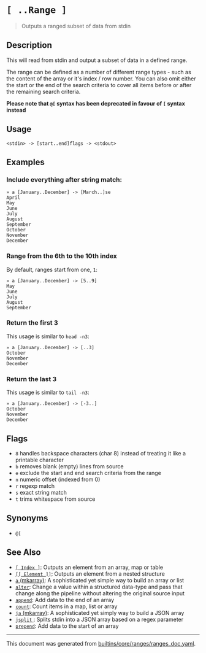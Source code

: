 # `[ ..Range ]`

> Outputs a ranged subset of data from stdin

## Description

This will read from stdin and output a subset of data in a defined range.

The range can be defined as a number of different range types - such as the
content of the array or it's index / row number. You can also omit either
the start or the end of the search criteria to cover all items before or
after the remaining search criteria.

**Please note that `@[` syntax has been deprecated in favour of `[` syntax
instead**

## Usage

```
<stdin> -> [start..end]flags -> <stdout>
```

## Examples

### Include everything after string match:

```
» a [January..December] -> [March..]se
April
May
June
July
August
September
October
November
December
```

### Range from the 6th to the 10th index

By default, ranges start from one, `1`:

```
» a [January..December] -> [5..9]
May
June
July
August
September
```

### Return the first 3

This usage is similar to `head -n3`:

```
» a [January..December] -> [..3]
October
November
December
```

### Return the last 3

This usage is similar to `tail -n3`:

```
» a [January..December] -> [-3..]
October
November
December
```

## Flags

* `8`
    handles backspace characters (char 8) instead of treating it like a printable character
* `b`
    removes blank (empty) lines from source
* `e`
    exclude the start and end search criteria from the range
* `n`
    numeric offset (indexed from 0)
* `r`
    regexp match
* `s`
    exact string match
* `t`
    trims whitespace from source

## Synonyms

* `@[`


## See Also

* [`[ Index ]`](../parser/item-index.md):
  Outputs an element from an array, map or table
* [`[[ Element ]]`](../parser/element.md):
  Outputs an element from a nested structure
* [`a` (mkarray)](../commands/a.md):
  A sophisticated yet simple way to build an array or list
* [`alter`](../commands/alter.md):
  Change a value within a structured data-type and pass that change along the pipeline without altering the original source input
* [`append`](../commands/append.md):
  Add data to the end of an array
* [`count`](../commands/count.md):
  Count items in a map, list or array
* [`ja` (mkarray)](../commands/ja.md):
  A sophisticated yet simply way to build a JSON array
* [`jsplit` ](../commands/jsplit.md):
  Splits stdin into a JSON array based on a regex parameter
* [`prepend`](../commands/prepend.md):
  Add data to the start of an array

<hr/>

This document was generated from [builtins/core/ranges/ranges_doc.yaml](https://github.com/lmorg/murex/blob/master/builtins/core/ranges/ranges_doc.yaml).